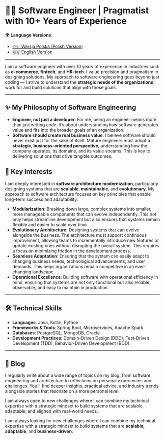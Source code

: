 # 👨‍💻 Software Engineer | Pragmatist with 10+ Years of Experience

🌍 **Language Versions**:  
- [🇵🇱 Wersja Polska (Polish Version)](https://github.com/CamilYed/CamilYed/blob/main/README_PL.md)  
- [🇬🇧 English Version](https://github.com/CamilYed/CamilYed/blob/main/README.md)

---

I am a software engineer with over 10 years of experience in industries such as **e-commerce**, **fintech**, and **HR-tech**. I value precision and pragmatism in designing solutions. My approach to software engineering goes beyond just coding — I strive to understand the **strategic needs of the organizations** I work for and build solutions that align with those goals.

---

## ✨ My Philosophy of Software Engineering  
- **Engineer, not just a developer**: For me, being an engineer means more than just writing code. It’s about understanding how software generates value and fits into the broader goals of an organization.  
- **Software should create real business value**: I believe software should never exist just for the sake of itself. Mature engineers must adopt a **strategic, business-oriented perspective**, understanding how the company operates, its domains, and its value streams. This is key to delivering solutions that drive tangible outcomes.

## 🚀 Key Interests  
I am deeply interested in **software architecture modernization**, particularly designing systems that are **scalable**, **maintainable**, and **evolutionary**. My approach to software architecture focuses on key principles that enable long-term success and adaptability:

- **Modularization**: Breaking down large, complex systems into smaller, more manageable components that can evolve independently. This not only helps streamline development but also ensures that systems remain flexible and easier to scale over time.  
- **Evolutionary Architecture**: Designing systems that can evolve alongside the business. The architecture must support continuous improvement, allowing teams to incrementally introduce new features or update existing ones without disrupting the overall system. This requires a focus on minimizing friction in the development process.  
- **Seamless Adaptation**: Ensuring that the system can easily adapt to changing business needs, technological advancements, and user demands. This helps organizations remain competitive in an ever-changing landscape.  
- **Operational Excellence**: Building software with operational efficiency in mind, ensuring that systems are not only functional but also reliable, observable, and easy to maintain in production.

---

## 🛠️ Technical Skills  
- **Languages**: Java, Kotlin, Python  
- **Frameworks & Tools**: Spring Boot, Microservices, Apache Spark  
- **Databases**: PostgreSQL, MongoDB, Oracle  
- **Development Practices**: Domain-Driven Design (DDD), Test-Driven Development (TDD), Behavior-Driven Development (BDD)

---

## 📝 Blog
I regularly write about a wide range of topics on my blog, from software engineering and architecture to reflections on personal experiences and challenges. You’ll find deeper insights, practical advice, and industry trends alongside stories that resonate on a more personal level.

I am always open to new challenges where I can combine my technical expertise with a strategic mindset to build systems that are scalable, adaptable, and aligned with real-world needs.

I am always looking for new challenges where I can combine my technical expertise with a strategic mindset to build systems that are **scalable**, **adaptable**, and **business-driven**.
